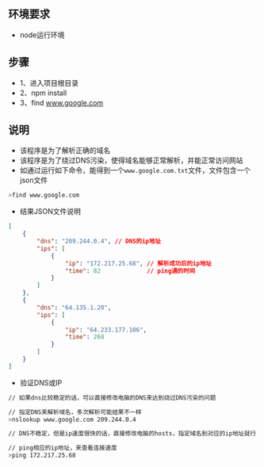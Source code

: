 ## 环境要求
* node运行环境

## 步骤
* 1、进入项目根目录
* 2、npm install
* 3、find www.google.com

## 说明
* 该程序是为了解析正确的域名
* 该程序是为了绕过DNS污染，使得域名能够正常解析，并能正常访问网站
* 如通过运行如下命令，能得到一个`www.google.com.txt`文件，文件包含一个json文件
```bash
>find www.google.com
```
* 结果JSON文件说明
```json
[
    {
        "dns": "209.244.0.4", // DNS的ip地址
        "ips": [
            {
                "ip": "172.217.25.68", // 解析成功后的ip地址
                "time": 82             // ping通的时间
            }
        ]
    },
    {
        "dns": "64.135.1.20",
        "ips": [
            {
                "ip": "64.233.177.106",
                "time": 268
            }
        ]
    }
]
```
* 验证DNS或IP
```bash
// 如果dns比较稳定的话，可以直接修改电脑的DNS来达到绕过DNS污染的问题

// 指定DNS来解析域名，多次解析可能结果不一样
>nslookup www.google.com 209.244.0.4
```
```bash
// DNS不稳定，但是ip速度很快的话，直接修改电脑的hosts，指定域名到对应的ip地址就行

// ping相应的ip地址，来查看连接速度
>ping 172.217.25.68
```
